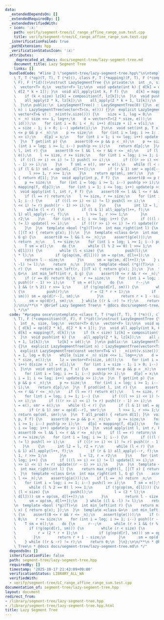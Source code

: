 ```yaml
---
data:
  _extendedDependsOn: []
  _extendedRequiredBy: []
  _extendedVerifiedWith:
  - icon: ':x:'
    path: verify/segment-tree/LC_range_affine_range_sum.test.cpp
    title: verify/segment-tree/LC_range_affine_range_sum.test.cpp
  _isVerificationFailed: true
  _pathExtension: hpp
  _verificationStatusIcon: ':x:'
  attributes:
    _deprecated_at_docs: docs/segment-tree/lazy-segment-tree.md
    document_title: Lazy Segment Tree
    links: []
  bundledCode: "#line 2 \"segment-tree/lazy-segment-tree.hpp\"\n\ntemplate <class\
    \ T, T (*op)(T, T), T (*e)(), class F, T (*mapping)(F, T), F (*composition)(F,\
    \ F), F (*id)()>\nstruct LazySegmentTree {\n private:\n  int _n, size, log;\n\
    \  vector<T> d;\n  vector<F> lz;\n\n  void update(int k) { d[k] = op(d[2 * k],\
    \ d[2 * k + 1]); }\n  void all_apply(int k, F f) {\n    d[k] = mapping(f, d[k]);\n\
    \    if (k < size) lz[k] = composition(f, lz[k]);\n  }\n  void push(int k) {\n\
    \    all_apply(2 * k, lz[k]);\n    all_apply(2 * k + 1, lz[k]);\n    lz[k] = id();\n\
    \  }\n\n public:\n  LazySegmentTree() : LazySegmentTree(0) {}\n  explicit LazySegmentTree(int\
    \ n) : LazySegmentTree(vector<T>(n, e())) {}\n  explicit LazySegmentTree(const\
    \ vector<T>& v) : _n(int(v.size())) {\n    size = 1, log = 0;\n    while (size\
    \ < _n) size <<= 1, log++;\n    d = vector<T>(2 * size, e());\n    lz = vector<F>(size,\
    \ id());\n    for (int i = 0; i < _n; i++) d[size + i] = v[i];\n    for (int i\
    \ = size - 1; i > 0; i--) update(i);\n  }\n\n  void set(int p, T x) {\n    assert(0\
    \ <= p && p < _n);\n    p += size;\n    for (int i = log; i >= 1; i--) push(p\
    \ >> i);\n    d[p] = x;\n    for (int i = 1; i <= log; i++) update(p >> i);\n\
    \  }\n  T get(int p) {\n    assert(0 <= p && p < _n);\n    p += size;\n    for\
    \ (int i = log; i >= 1; i--) push(p >> i);\n    return d[p];\n  }\n  T prod(int\
    \ l, int r) {\n    assert(0 <= l && l <= r && r <= _n);\n    if (l == r) return\
    \ e();\n    l += size, r += size;\n    for (int i = log; i >= 1; i--) {\n    \
    \  if (((l >> i) << i) != l) push(l >> i);\n      if (((r >> i) << i) != r) push((r\
    \ - 1) >> i);\n    }\n    T sml = e(), smr = e();\n    while (l < r) {\n     \
    \ if (l & 1) sml = op(sml, d[l++]);\n      if (r & 1) smr = op(d[--r], smr);\n\
    \      l >>= 1, r >>= 1;\n    }\n    return op(sml, smr);\n  }\n  T all_prod()\
    \ { return d[1]; }\n  void apply(int p, F f) {\n    assert(0 <= p && p < _n);\n\
    \    p += size;\n    for (int i = log; i >= 1; i--) push(p >> i);\n    d[p] =\
    \ mapping(f, d[p]);\n    for (int i = 1; i <= log; i++) update(p >> i);\n  }\n\
    \  void apply(int l, int r, F f) {\n    assert(0 <= l && l <= r && r <= _n);\n\
    \    if (l == r) return;\n    l += size, r += size;\n    for (int i = log; i >=\
    \ 1; i--) {\n      if (((l >> i) << i) != l) push(l >> i);\n      if (((r >> i)\
    \ << i) != r) push((r - 1) >> i);\n    }\n    {\n      int l2 = l, r2 = r;\n \
    \     while (l < r) {\n        if (l & 1) all_apply(l++, f);\n        if (r &\
    \ 1) all_apply(--r, f);\n        l >>= 1, r >>= 1;\n      }\n      l = l2, r =\
    \ r2;\n    }\n    for (int i = 1; i <= log; i++) {\n      if (((l >> i) << i)\
    \ != l) update(l >> i);\n      if (((r >> i) << i) != r) update((r - 1) >> i);\n\
    \    }\n  }\n  template <bool (*g)(T)>\n  int max_right(int l) {\n    return max_right(l,\
    \ [](T x) { return g(x); });\n  }\n  template <class G>\n  int max_right(int l,\
    \ G g) {\n    assert(0 <= l && l <= _n);\n    assert(g(e()));\n    if (l == _n)\
    \ return _n;\n    l += size;\n    for (int i = log; i >= 1; i--) push(l >> i);\n\
    \    T sm = e();\n    do {\n      while (l % 2 == 0) l >>= 1;\n      if (!g(op(sm,\
    \ d[l]))) {\n        while (l < size) {\n          push(l);\n          l = (2\
    \ * l);\n          if (g(op(sm, d[l]))) sm = op(sm, d[l++]);\n        }\n    \
    \    return l - size;\n      }\n      sm = op(sm, d[l++]);\n    } while ((l &\
    \ -l) != l);\n    return _n;\n  }\n\n  template <bool (*g)(T)>\n  int min_left(int\
    \ r) {\n    return min_left(r, [](T x) { return g(x); });\n  }\n  template <class\
    \ G>\n  int min_left(int r, G g) {\n    assert(0 <= r && r <= _n);\n    assert(g(e()));\n\
    \    if (r == 0) return 0;\n    r += size;\n    for (int i = log; i >= 1; i--)\
    \ push((r - 1) >> i);\n    T sm = e();\n    do {\n      r--;\n      while (r >\
    \ 1 && (r % 2)) r >>= 1;\n      if (!g(op(d[r], sm))) {\n        while (r < size)\
    \ {\n          push(r);\n          r = (2 * r + 1);\n          if (g(op(d[r],\
    \ sm))) sm = op(d[r--], sm);\n        }\n        return r + 1 - size;\n      }\n\
    \      sm = op(d[r], sm);\n    } while ((r & -r) != r);\n    return 0;\n  }\n\
    };\n\n/**\n * @brief Lazy Segment Tree\n * @docs docs/segment-tree/lazy-segment-tree.md\n\
    \ */\n"
  code: "#pragma once\n\ntemplate <class T, T (*op)(T, T), T (*e)(), class F, T (*mapping)(F,\
    \ T), F (*composition)(F, F), F (*id)()>\nstruct LazySegmentTree {\n private:\n\
    \  int _n, size, log;\n  vector<T> d;\n  vector<F> lz;\n\n  void update(int k)\
    \ { d[k] = op(d[2 * k], d[2 * k + 1]); }\n  void all_apply(int k, F f) {\n   \
    \ d[k] = mapping(f, d[k]);\n    if (k < size) lz[k] = composition(f, lz[k]);\n\
    \  }\n  void push(int k) {\n    all_apply(2 * k, lz[k]);\n    all_apply(2 * k\
    \ + 1, lz[k]);\n    lz[k] = id();\n  }\n\n public:\n  LazySegmentTree() : LazySegmentTree(0)\
    \ {}\n  explicit LazySegmentTree(int n) : LazySegmentTree(vector<T>(n, e())) {}\n\
    \  explicit LazySegmentTree(const vector<T>& v) : _n(int(v.size())) {\n    size\
    \ = 1, log = 0;\n    while (size < _n) size <<= 1, log++;\n    d = vector<T>(2\
    \ * size, e());\n    lz = vector<F>(size, id());\n    for (int i = 0; i < _n;\
    \ i++) d[size + i] = v[i];\n    for (int i = size - 1; i > 0; i--) update(i);\n\
    \  }\n\n  void set(int p, T x) {\n    assert(0 <= p && p < _n);\n    p += size;\n\
    \    for (int i = log; i >= 1; i--) push(p >> i);\n    d[p] = x;\n    for (int\
    \ i = 1; i <= log; i++) update(p >> i);\n  }\n  T get(int p) {\n    assert(0 <=\
    \ p && p < _n);\n    p += size;\n    for (int i = log; i >= 1; i--) push(p >>\
    \ i);\n    return d[p];\n  }\n  T prod(int l, int r) {\n    assert(0 <= l && l\
    \ <= r && r <= _n);\n    if (l == r) return e();\n    l += size, r += size;\n\
    \    for (int i = log; i >= 1; i--) {\n      if (((l >> i) << i) != l) push(l\
    \ >> i);\n      if (((r >> i) << i) != r) push((r - 1) >> i);\n    }\n    T sml\
    \ = e(), smr = e();\n    while (l < r) {\n      if (l & 1) sml = op(sml, d[l++]);\n\
    \      if (r & 1) smr = op(d[--r], smr);\n      l >>= 1, r >>= 1;\n    }\n   \
    \ return op(sml, smr);\n  }\n  T all_prod() { return d[1]; }\n  void apply(int\
    \ p, F f) {\n    assert(0 <= p && p < _n);\n    p += size;\n    for (int i = log;\
    \ i >= 1; i--) push(p >> i);\n    d[p] = mapping(f, d[p]);\n    for (int i = 1;\
    \ i <= log; i++) update(p >> i);\n  }\n  void apply(int l, int r, F f) {\n   \
    \ assert(0 <= l && l <= r && r <= _n);\n    if (l == r) return;\n    l += size,\
    \ r += size;\n    for (int i = log; i >= 1; i--) {\n      if (((l >> i) << i)\
    \ != l) push(l >> i);\n      if (((r >> i) << i) != r) push((r - 1) >> i);\n \
    \   }\n    {\n      int l2 = l, r2 = r;\n      while (l < r) {\n        if (l\
    \ & 1) all_apply(l++, f);\n        if (r & 1) all_apply(--r, f);\n        l >>=\
    \ 1, r >>= 1;\n      }\n      l = l2, r = r2;\n    }\n    for (int i = 1; i <=\
    \ log; i++) {\n      if (((l >> i) << i) != l) update(l >> i);\n      if (((r\
    \ >> i) << i) != r) update((r - 1) >> i);\n    }\n  }\n  template <bool (*g)(T)>\n\
    \  int max_right(int l) {\n    return max_right(l, [](T x) { return g(x); });\n\
    \  }\n  template <class G>\n  int max_right(int l, G g) {\n    assert(0 <= l &&\
    \ l <= _n);\n    assert(g(e()));\n    if (l == _n) return _n;\n    l += size;\n\
    \    for (int i = log; i >= 1; i--) push(l >> i);\n    T sm = e();\n    do {\n\
    \      while (l % 2 == 0) l >>= 1;\n      if (!g(op(sm, d[l]))) {\n        while\
    \ (l < size) {\n          push(l);\n          l = (2 * l);\n          if (g(op(sm,\
    \ d[l]))) sm = op(sm, d[l++]);\n        }\n        return l - size;\n      }\n\
    \      sm = op(sm, d[l++]);\n    } while ((l & -l) != l);\n    return _n;\n  }\n\
    \n  template <bool (*g)(T)>\n  int min_left(int r) {\n    return min_left(r, [](T\
    \ x) { return g(x); });\n  }\n  template <class G>\n  int min_left(int r, G g)\
    \ {\n    assert(0 <= r && r <= _n);\n    assert(g(e()));\n    if (r == 0) return\
    \ 0;\n    r += size;\n    for (int i = log; i >= 1; i--) push((r - 1) >> i);\n\
    \    T sm = e();\n    do {\n      r--;\n      while (r > 1 && (r % 2)) r >>= 1;\n\
    \      if (!g(op(d[r], sm))) {\n        while (r < size) {\n          push(r);\n\
    \          r = (2 * r + 1);\n          if (g(op(d[r], sm))) sm = op(d[r--], sm);\n\
    \        }\n        return r + 1 - size;\n      }\n      sm = op(d[r], sm);\n\
    \    } while ((r & -r) != r);\n    return 0;\n  }\n};\n\n/**\n * @brief Lazy Segment\
    \ Tree\n * @docs docs/segment-tree/lazy-segment-tree.md\n */"
  dependsOn: []
  isVerificationFile: false
  path: segment-tree/lazy-segment-tree.hpp
  requiredBy: []
  timestamp: '2025-10-17 21:43:09+09:00'
  verificationStatus: LIBRARY_ALL_WA
  verifiedWith:
  - verify/segment-tree/LC_range_affine_range_sum.test.cpp
documentation_of: segment-tree/lazy-segment-tree.hpp
layout: document
redirect_from:
- /library/segment-tree/lazy-segment-tree.hpp
- /library/segment-tree/lazy-segment-tree.hpp.html
title: Lazy Segment Tree
---
```

